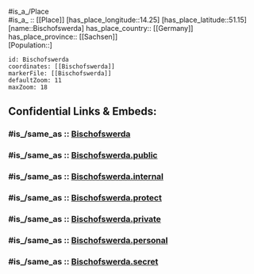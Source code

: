 ﻿---
confidential: public
isDeleted: false
location:
- 51.15
- 14.25
mapmarker: city
mapzoom:
- 7
- 12
SpocWebEntityId: 29199
tags:
- geo/City
type: City
---

#is_a_/Place  
#is_a_ :: [[Place]] 
[has_place_longitude::14.25] 
[has_place_latitude::51.15] 
[name::Bischofswerda] 
has_place_country:: [[Germany]]  
has_place_province:: [[Sachsen]]  
[Population::] 



```leaflet
id: Bischofswerda
coordinates: [[Bischofswerda]] 
markerFile: [[Bischofswerda]] 
defaultZoom: 11 
maxZoom: 18
```


## Confidential Links & Embeds: 

### #is_/same_as :: [Bischofswerda](/_Standards/Earth/Continent/Europe/Europe~Central/Germany/Germany~East/Sachsen/counties~Sachsen/Bautzen/cities~Bautzen/Demitz-Thumitz/City/Bischofswerda.md) 

### #is_/same_as :: [Bischofswerda.public](/_public/Earth/Continent/Europe/Europe~Central/Germany/Germany~East/Sachsen/counties~Sachsen/Bautzen/cities~Bautzen/Demitz-Thumitz/City/Bischofswerda.public.md) 

### #is_/same_as :: [Bischofswerda.internal](/_internal/Earth/Continent/Europe/Europe~Central/Germany/Germany~East/Sachsen/counties~Sachsen/Bautzen/cities~Bautzen/Demitz-Thumitz/City/Bischofswerda.internal.md) 

### #is_/same_as :: [Bischofswerda.protect](/_protect/Earth/Continent/Europe/Europe~Central/Germany/Germany~East/Sachsen/counties~Sachsen/Bautzen/cities~Bautzen/Demitz-Thumitz/City/Bischofswerda.protect.md) 

### #is_/same_as :: [Bischofswerda.private](/_private/Earth/Continent/Europe/Europe~Central/Germany/Germany~East/Sachsen/counties~Sachsen/Bautzen/cities~Bautzen/Demitz-Thumitz/City/Bischofswerda.private.md) 

### #is_/same_as :: [Bischofswerda.personal](/_personal/Earth/Continent/Europe/Europe~Central/Germany/Germany~East/Sachsen/counties~Sachsen/Bautzen/cities~Bautzen/Demitz-Thumitz/City/Bischofswerda.personal.md) 

### #is_/same_as :: [Bischofswerda.secret](/_secret/Earth/Continent/Europe/Europe~Central/Germany/Germany~East/Sachsen/counties~Sachsen/Bautzen/cities~Bautzen/Demitz-Thumitz/City/Bischofswerda.secret.md)

